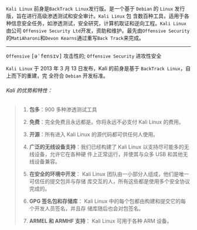 
`Kali Linux` 前身是`BackTrack Linux`发行版。是一个基于 `Debian` 的 `Linux` 发行版，旨在进行高级渗透测试和安全审计。`Kali Linux` 包 含数百种工具，适用于各种信息安全任务，如渗透测试，安全研究，计算机取证和逆向工程。`Kali Linux` 由公司 `Offensive Security Ltd`开发，资助和维护。最先由`Offensive Security`的`MatiAharoni`和`Devon Kearns`通过重写`Back Track`来完成。

----------

`Offensive` <kbd>[əˈfensɪv]</kbd> 攻击性的; `Offensive Security` 进攻性安全

`Kali Linux` 于 2013 年 3 月 13 日发布，Kali 的前身是基于 `BackTrack Linux`，自上而下的重建，完 全符合 `Debian` 开发标准。


###### Kali 的优势和特性：

> 1. **包多**：900 多种渗透测试工具
> 
> 2. **免费**：完全免费且永远都是。你将永远不必支付 Kali Linux 的费用。
> 
> 3. **开源**：所有进入 Kali Linux 的源代码都可供任何人使用。
> 
> 4. **广泛的无线设备支持**：我们已经构建了 Kali Linux 以支持尽可能多的无线设备，允许它在各种硬 件上正常运行，并使其与众多 USB 和其他无线设备兼容。
> 
> 5. **在安全的环境中开发**： Kali Linux 团队由一小部分人组成，他们是唯一可信任的提交包并与存储 库交互的人，所有这些都是使用多个安全协议完成的。
> 
> 6. **GPG 签名包和存储库**： Kali Linux 中的每个包都由构建和提交它的每个开发人员签名，并且存 储库随后也会对包签名。
> 
> 7. **ARMEL 和 ARMHF 支持**： Kali Linux 可用于各种 ARM 设备。